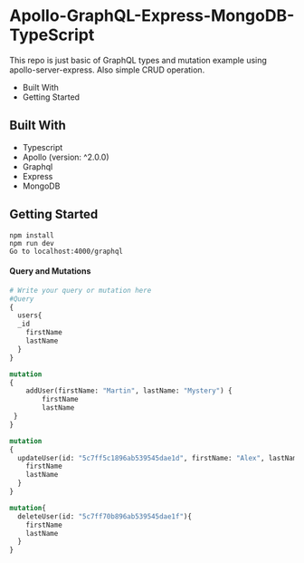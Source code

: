 # Apollo-GraphQL-Express-MongoDB-TypeScript

This repo is just basic of GraphQL types and mutation example using apollo-server-express. Also simple CRUD operation.

- Built With
- Getting Started

## Built With

- Typescript
- Apollo (version: ^2.0.0)
- Graphql
- Express
- MongoDB

## Getting Started

```
npm install
npm run dev
Go to localhost:4000/graphql
```

#### Query and Mutations

```Graphql
# Write your query or mutation here
#Query
{
  users{
  _id
    firstName
    lastName
  }
}

mutation
{
	addUser(firstName: "Martin", lastName: "Mystery") {
		firstName
		lastName
 }
}

mutation
{
  updateUser(id: "5c7ff5c1896ab539545dae1d", firstName: "Alex", lastName: "Mystery"){
    firstName
    lastName
  }
}

mutation{
  deleteUser(id: "5c7ff70b896ab539545dae1f"){
    firstName
    lastName
  }
}
```

